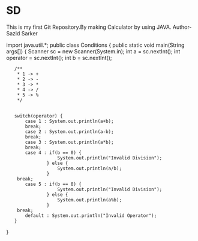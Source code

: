 # SD
This is my first Git Repository.By making Calculator by using JAVA.
Author- Sazid Sarker



import java.util.*;
public class Conditions {
   public static void main(String args[]) {
       Scanner sc = new Scanner(System.in);
       int a = sc.nextInt();
       int operator = sc.nextInt();
       int b = sc.nextInt();

       /**
        * 1 -> +
        * 2 -> -
        * 3 -> *
        * 4 -> /
        * 5 -> %
        */


       switch(operator) {
           case 1 : System.out.println(a+b);
           break;
           case 2 : System.out.println(a-b);
           break;
           case 3 : System.out.println(a*b);
           break;
           case 4 : if(b == 0) {
                       System.out.println("Invalid Division");
                   } else {
                       System.out.println(a/b);
                   }
	    break;
           case 5 : if(b == 0) {
                       System.out.println("Invalid Division");
                   } else {
                       System.out.println(a%b);
                   }
	    break; 
           default : System.out.println("Invalid Operator");
       }
   }
